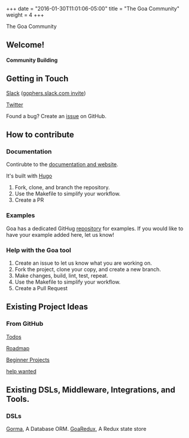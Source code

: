 +++
date = "2016-01-30T11:01:06-05:00"
title = "The Goa Community"
weight = 4
+++


The Goa Community



## Welcome!


#### Community Building


## Getting in Touch


[Slack](https://gophers.slack.com/messages/goa/)  ([gophers.slack.com invite](https://gophersinvite.herokuapp.com/))

[Twitter](https://twitter.com/goadesign)

Found a bug? Create an [issue](https://github.com/goadesign/goa/issues/new) on GitHub.




## How to contribute

### Documentation

Contirubte to the [documentation and website](https://github.com/goadesign/goa.design).

It's built with [Hugo](https://gohugo.io)

1. Fork, clone, and branch the repository.
1. Use the Makefile to simplify your workflow.
1. Create a PR

### Examples

Goa has a dedicated GitHug [repository](https://github.com/goadesign/examples) for examples.
If you would like to have your example added here, let us know!

### Help with the Goa tool

1. Create an issue to let us know what you are working on.
1. Fork the project, clone your copy, and create a new branch.
1. Make changes, build, lint, test, repeat.
1. Use the Makefile to simplify your workflow.
1. Create a Pull Request





## Existing Project Ideas



### From GitHub

[Todos](https://github.com/goadesign/goa/blob/master/TODO.md)

[Roadmap](https://github.com/goadesign/goa/blob/master/roadmap.md)

[Beginner Projects](https://github.com/goadesign/goa/labels/help%20wanted%3A%20beginners)

[help wanted](https://github.com/goadesign/goa/issues?q=is%3Aissue+is%3Aopen+label%3A%22help+wanted%22)


## Existing DSLs, Middleware, Integrations, and Tools.

### DSLs

[Gorma](/extend/gorma), A Database ORM.
[GoaRedux](https://github.com/verdverm/goa-redux), A Redux state store




